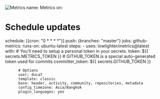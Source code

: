 ![Metrics](https://metrics.lecoq.io/duca7?template=classic&languages=1&config.timezone=Asia%2FBangkok)
name: Metrics
on:
  # Schedule updates
  schedule: [{cron: "0 * * * *"}]
  push: {branches: "master"}
jobs:
  github-metrics:
    runs-on: ubuntu-latest
    steps:
      - uses: lowlighter/metrics@latest
        with:
          # You'll need to setup a personal token in your secrets.
          token: ${{ secrets.METRICS_TOKEN }}
          # GITHUB_TOKEN is a special auto-generated token used for commits
          committer_token: ${{ secrets.GITHUB_TOKEN }}

          # Options
          user: duca7
          template: classic
          base: header, activity, community, repositories, metadata
          config_timezone: Asia/Bangkok
          plugin_languages: yes








